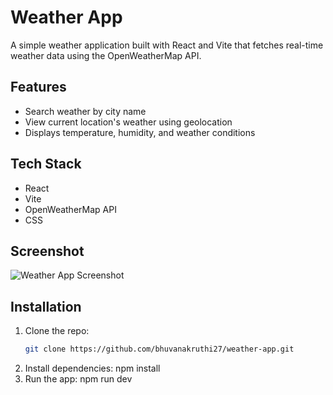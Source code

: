 # Weather App

A simple weather application built with React and Vite that fetches real-time weather data using the OpenWeatherMap API.

## Features
- Search weather by city name
- View current location's weather using geolocation
- Displays temperature, humidity, and weather conditions

## Tech Stack
- React
- Vite
- OpenWeatherMap API
- CSS

## Screenshot
![Weather App Screenshot](assets/screenshot.png)

## Installation
1. Clone the repo:
   ```bash
   git clone https://github.com/bhuvanakruthi27/weather-app.git
2. Install dependencies:
   npm install
3. Run the app:
   npm run dev
   